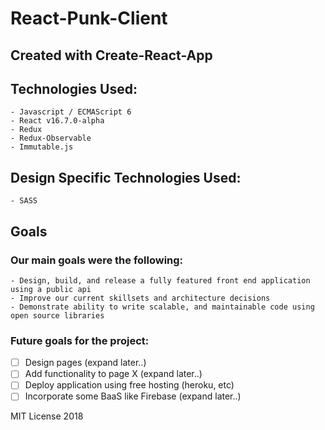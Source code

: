 # React-Punk-Client

## Created with Create-React-App

## Technologies Used:
    - Javascript / ECMAScript 6
    - React v16.7.0-alpha
    - Redux
    - Redux-Observable
    - Immutable.js

## Design Specific Technologies Used:
    - SASS

## Goals

### Our main goals were the following:
    - Design, build, and release a fully featured front end application using a public api
    - Improve our current skillsets and architecture decisions
    - Demonstrate ability to write scalable, and maintainable code using open source libraries

### Future goals for the project:

 - [ ] Design pages (expand later..)
 - [ ] Add functionality to page X (expand later..)
 - [ ] Deploy application using free hosting (heroku, etc)
 - [ ] Incorporate some BaaS like Firebase (expand later..)
 
 MIT License 2018
